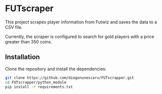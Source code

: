 # FUTscraper

This project scrapes player information from Futwiz and saves the data to a CSV file. 

Currently, the scraper is configured to search for gold players with a price greater than 350 coins.

## Installation

Clone the repository and install the dependencies:

```bash
git clone https://github.com/diogonunescarv/FUTscrapper.git
cd FUTscrapper/python_module
pip install -r requirements.txt

